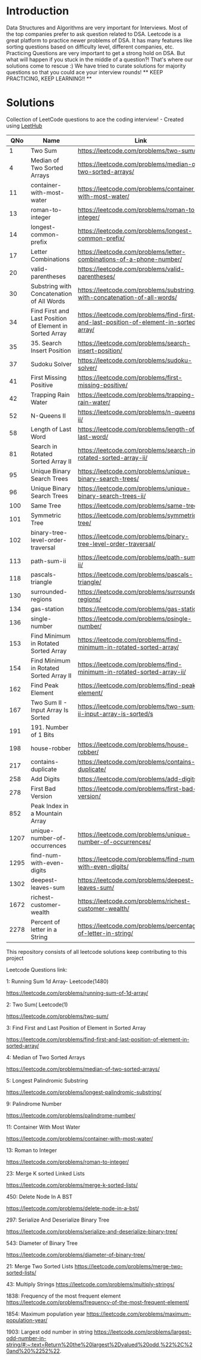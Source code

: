 # Introduction

Data Structures and Algorithms are very important for Interviews. Most of the top companies prefer to ask question related to DSA. Leetcode is a great platform to practice newer problems of DSA. It has many features like sorting questions based on difficulty level, different companies, etc. Practicing Questions are very important to get a strong hold on DSA.
But what will happen if you stuck in the middle of a question?!
That's where our solutions come to rescue :)
We have tried to curate solutions for majority questions so that you could ace your interview rounds!
** KEEP PRACTICING, KEEP LEARNING!! **

# Solutions

Collection of LeetCode questions to ace the coding interview! - Created using [LeetHub](https://github.com/QasimWani/LeetHub)

| QNo  | Name                                                    | Link                                                                                   |
| ---- | ------------------------------------------------------- | -------------------------------------------------------------------------------------- |
| 1    | Two Sum                                                 | https://leetcode.com/problems/two-sum/                                                 |
| 4    | Median of Two Sorted Arrays                             | https://leetcode.com/problems/median-of-two-sorted-arrays/                             |
| 11   | container-with-most-water                               | https://leetcode.com/problems/container-with-most-water/                               |
| 13   | roman-to-integer                                        | https://leetcode.com/problems/roman-to-integer/                                        |
| 14   | longest-common-prefix                                   | https://leetcode.com/problems/longest-common-prefix/                                   |
| 17   | Letter Combinations                                     | https://leetcode.com/problems/letter-combinations-of-a-phone-number/                   |
| 20   | valid-parentheses                                       | https://leetcode.com/problems/valid-parentheses/                                       |
| 30   | Substring with Concatenation of All Words               | https://leetcode.com/problems/substring-with-concatenation-of-all-words/               |
| 34   | Find First and Last Position of Element in Sorted Array | https://leetcode.com/problems/find-first-and-last-position-of-element-in-sorted-array/ |
| 35   | 35. Search Insert Position                              | https://leetcode.com/problems/search-insert-position/                                  |
| 37   | Sudoku Solver                                           | https://leetcode.com/problems/sudoku-solver/                                           |
| 41   | First Missing Positive                                  | https://leetcode.com/problems/first-missing-positive/                                  |
| 42   | Trapping Rain Water                                     | https://leetcode.com/problems/trapping-rain-water/                                     |
| 52   | N-Queens II                                             | https://leetcode.com/problems/n-queens-ii/                                             |
| 58   | Length of Last Word                                     | https://leetcode.com/problems/length-of-last-word/                                     |
| 81   | Search in Rotated Sorted Array II                       | https://leetcode.com/problems/search-in-rotated-sorted-array-ii/                       |
| 95   | Unique Binary Search Trees                              | https://leetcode.com/problems/unique-binary-search-trees/                              |
| 96   | Unique Binary Search Trees                              | https://leetcode.com/problems/unique-binary-search-trees-ii/                           |
| 100  | Same Tree                                               | https://leetcode.com/problems/same-tree/                                               |
| 101  | Symmetric Tree                                          | https://leetcode.com/problems/symmetric-tree/                                          |
| 102  | binary-tree-level-order-traversal                       | https://leetcode.com/problems/binary-tree-level-order-traversal/                       |
| 113  | path-sum-ii                                             | https://leetcode.com/problems/path-sum-ii/                                             |
| 118  | pascals-triangle                                        | https://leetcode.com/problems/pascals-triangle/                                        |
| 130  | surrounded-regions                                      | https://leetcode.com/problems/surrounded-regions/                                      |
| 134  | gas-station                                             | https://leetcode.com/problems/gas-station/                                             |
| 136  | single-number                                           | https://leetcode.com/problems/psingle-number/                                          |
| 153  | Find Minimum in Rotated Sorted Array                    | https://leetcode.com/problems/find-minimum-in-rotated-sorted-array/                    |
| 154  | Find Minimum in Rotated Sorted Array II                 | https://leetcode.com/problems/find-minimum-in-rotated-sorted-array-ii/                 |
| 162  | Find Peak Element                                       | https://leetcode.com/problems/find-peak-element/                                       |
| 167  | Two Sum II - Input Array Is Sorted                      | https://leetcode.com/problems/two-sum-ii-input-array-is-sorted/s                       |
| 191 | 191. Number of 1 Bits                            |       | https://leetcode.com/problems/number-of-1-bits/ 
| 198  | house-robber                                            | https://leetcode.com/problems/house-robber/                                            |
| 217  | contains-duplicate                                      | https://leetcode.com/problems/contains-duplicate/                                      |
| 258  | Add Digits                                              | https://leetcode.com/problems/add-digits/                                              |
| 278  | First Bad Version                                       | https://leetcode.com/problems/first-bad-version/ 
| 852  | Peak Index in a Mountain Array                  |       | https://leetcode.com/problems/peak-index-in-a-mountain-array/
| 1207 | unique-number-of-occurrences                            | https://leetcode.com/problems/unique-number-of-occurrences/                            |
| 1295 | find-num-with-even-digits                               | https://leetcode.com/problems/find-num-with-even-digits/                               |
| 1302 | deepest-leaves-sum                                      | https://leetcode.com/problems/deepest-leaves-sum/                                      |
| 1672 | richest-customer-wealth                                 | https://leetcode.com/problems/richest-customer-wealth/                                 |
| 2278 | Percent of letter in a String                           | https://leetcode.com/problems/percentage-of-letter-in-string/                          |

This repository consists of all leetcode solutions keep contributing to this project

Leetcode Questions link:

1: Running Sum 1d Array- Leetcode(1480)

https://leetcode.com/problems/running-sum-of-1d-array/

2: Two Sum( Leetcode(1)

https://leetcode.com/problems/two-sum/

3: Find First and Last Position of Element in Sorted Array

https://leetcode.com/problems/find-first-and-last-position-of-element-in-sorted-array/

4: Median of Two Sorted Arrays

https://leetcode.com/problems/median-of-two-sorted-arrays/

5: Longest Palindromic Substring

https://leetcode.com/problems/longest-palindromic-substring/

9: Palindrome Number

https://leetcode.com/problems/palindrome-number/

11: Container With Most Water

https://leetcode.com/problems/container-with-most-water/

13: Roman to Integer

https://leetcode.com/problems/roman-to-integer/

23: Merge K sorted Linked Lists

https://leetcode.com/problems/merge-k-sorted-lists/

450: Delete Node In A BST

https://leetcode.com/problems/delete-node-in-a-bst/

297: Serialize And Deserialize Binary Tree

https://leetcode.com/problems/serialize-and-deserialize-binary-tree/

543: Diameter of Binary Tree

https://leetcode.com/problems/diameter-of-binary-tree/

21: Merge Two Sorted Lists
https://leetcode.com/problems/merge-two-sorted-lists/

43: Multiply Strings
https://leetcode.com/problems/multiply-strings/

1838: Frequency of the most frequent element
https://leetcode.com/problems/frequency-of-the-most-frequent-element/

1854: Maximum population year
https://leetcode.com/problems/maximum-population-year/

1903: Largest odd number in string
https://leetcode.com/problems/largest-odd-number-in-string/#:~:text=Return%20the%20largest%2Dvalued%20odd,%22%2C%20and%20%2252%22.
